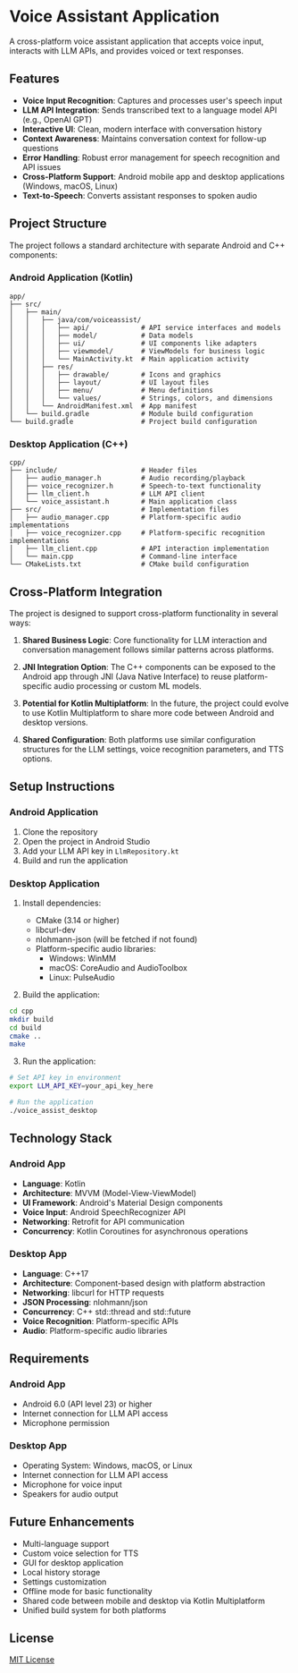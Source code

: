 # Voice Assistant Application

A cross-platform voice assistant application that accepts voice input, interacts with LLM APIs, and provides voiced or text responses.

## Features

- **Voice Input Recognition**: Captures and processes user's speech input
- **LLM API Integration**: Sends transcribed text to a language model API (e.g., OpenAI GPT)
- **Interactive UI**: Clean, modern interface with conversation history
- **Context Awareness**: Maintains conversation context for follow-up questions
- **Error Handling**: Robust error management for speech recognition and API issues
- **Cross-Platform Support**: Android mobile app and desktop applications (Windows, macOS, Linux)
- **Text-to-Speech**: Converts assistant responses to spoken audio

## Project Structure

The project follows a standard architecture with separate Android and C++ components:

### Android Application (Kotlin)

```
app/
├── src/
│   ├── main/
│   │   ├── java/com/voiceassist/
│   │   │   ├── api/             # API service interfaces and models
│   │   │   ├── model/           # Data models 
│   │   │   ├── ui/              # UI components like adapters
│   │   │   ├── viewmodel/       # ViewModels for business logic
│   │   │   └── MainActivity.kt  # Main application activity
│   │   ├── res/
│   │   │   ├── drawable/        # Icons and graphics
│   │   │   ├── layout/          # UI layout files
│   │   │   ├── menu/            # Menu definitions
│   │   │   └── values/          # Strings, colors, and dimensions
│   │   └── AndroidManifest.xml  # App manifest
│   └── build.gradle             # Module build configuration
└── build.gradle                 # Project build configuration
```

### Desktop Application (C++)

```
cpp/
├── include/                     # Header files
│   ├── audio_manager.h          # Audio recording/playback
│   ├── voice_recognizer.h       # Speech-to-text functionality
│   ├── llm_client.h             # LLM API client
│   └── voice_assistant.h        # Main application class
├── src/                         # Implementation files
│   ├── audio_manager.cpp        # Platform-specific audio implementations
│   ├── voice_recognizer.cpp     # Platform-specific recognition implementations
│   ├── llm_client.cpp           # API interaction implementation
│   └── main.cpp                 # Command-line interface
└── CMakeLists.txt               # CMake build configuration
```

## Cross-Platform Integration

The project is designed to support cross-platform functionality in several ways:

1. **Shared Business Logic**: Core functionality for LLM interaction and conversation management follows similar patterns across platforms.

2. **JNI Integration Option**: The C++ components can be exposed to the Android app through JNI (Java Native Interface) to reuse platform-specific audio processing or custom ML models.

3. **Potential for Kotlin Multiplatform**: In the future, the project could evolve to use Kotlin Multiplatform to share more code between Android and desktop versions.

4. **Shared Configuration**: Both platforms use similar configuration structures for the LLM settings, voice recognition parameters, and TTS options.

## Setup Instructions

### Android Application

1. Clone the repository
2. Open the project in Android Studio
3. Add your LLM API key in `LlmRepository.kt`
4. Build and run the application

### Desktop Application

1. Install dependencies:
   - CMake (3.14 or higher)
   - libcurl-dev
   - nlohmann-json (will be fetched if not found)
   - Platform-specific audio libraries:
     - Windows: WinMM
     - macOS: CoreAudio and AudioToolbox
     - Linux: PulseAudio

2. Build the application:
```bash
cd cpp
mkdir build
cd build
cmake ..
make
```

3. Run the application:
```bash
# Set API key in environment
export LLM_API_KEY=your_api_key_here

# Run the application
./voice_assist_desktop
```

## Technology Stack

### Android App
- **Language**: Kotlin
- **Architecture**: MVVM (Model-View-ViewModel)
- **UI Framework**: Android's Material Design components
- **Voice Input**: Android SpeechRecognizer API
- **Networking**: Retrofit for API communication
- **Concurrency**: Kotlin Coroutines for asynchronous operations

### Desktop App
- **Language**: C++17
- **Architecture**: Component-based design with platform abstraction
- **Networking**: libcurl for HTTP requests
- **JSON Processing**: nlohmann/json
- **Concurrency**: C++ std::thread and std::future
- **Voice Recognition**: Platform-specific APIs
- **Audio**: Platform-specific audio libraries

## Requirements

### Android App
- Android 6.0 (API level 23) or higher
- Internet connection for LLM API access
- Microphone permission

### Desktop App
- Operating System: Windows, macOS, or Linux
- Internet connection for LLM API access
- Microphone for voice input
- Speakers for audio output

## Future Enhancements

- Multi-language support
- Custom voice selection for TTS
- GUI for desktop application
- Local history storage
- Settings customization
- Offline mode for basic functionality
- Shared code between mobile and desktop via Kotlin Multiplatform
- Unified build system for both platforms

## License

[MIT License](LICENSE) 